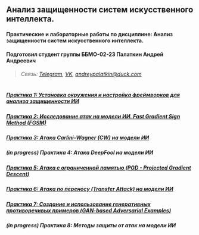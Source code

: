 ## Анализ защищенности систем искусственного интеллекта. 

#### Практические и лабораторные работы по дисциплине: Анализ защищенности систем искусственного интеллекта.

#### Подготовил студент группы ББМО-02-23 Палаткин Андрей Андреевич

>######  Связь: [Telegram](https://t.me/aapalatkin), [VK](https://vk.com/netburst68), andreypalatkin@duck.com    
#
##### [Практика 1: Установка окружения и настройка фреймворков для анализа защищенности ИИ](ПР1)
##### [Практика 2: Исследование атак на модели ИИ. Fast Gradient Sign Method (FGSM)](ПР2)
##### [Практика 3: Атака Carlini-Wagner (CW) на модели ИИ](ПР3)
##### *(in progress)* Практика 4: Атака DeepFool на модели ИИ  
##### [Практика 5: Атака с ограниченной памятью (PGD - Projected Gradient Descent)](ПР5)
##### [Практика 6: Атака по переносу (Transfer Attack) на модели ИИ](ПР6)
##### [Практика 7: Создание и использование генеративных противоречивых примеров (GAN-based Adversarial Examples)](ПР7)
##### *(in progress)* Практика 8: Методы защиты от атак на модели ИИ  
